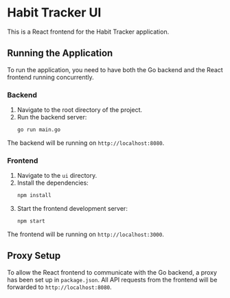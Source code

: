 # Habit Tracker UI

This is a React frontend for the Habit Tracker application.

## Running the Application

To run the application, you need to have both the Go backend and the React frontend running concurrently.

### Backend

1.  Navigate to the root directory of the project.
2.  Run the backend server:
    ```sh
    go run main.go
    ```

The backend will be running on `http://localhost:8080`.

### Frontend

1.  Navigate to the `ui` directory.
2.  Install the dependencies:
    ```sh
    npm install
    ```
3.  Start the frontend development server:
    ```sh
    npm start
    ```

The frontend will be running on `http://localhost:3000`.

## Proxy Setup

To allow the React frontend to communicate with the Go backend, a proxy has been set up in `package.json`. All API requests from the frontend will be forwarded to `http://localhost:8080`.
